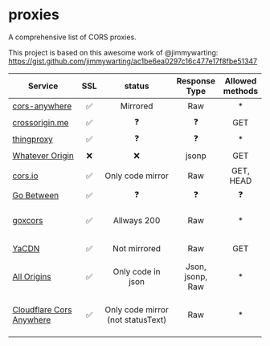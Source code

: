 # proxies
A comprehensive list of CORS proxies.

This project is based on this awesome work of @jimmywarting: https://gist.github.com/jimmywarting/ac1be6ea0297c16c477e17f8fbe51347

<table>
    <thead>
      <tr>
        <th>Service</th>
        <th>SSL</th>
        <th>status</th>
        <th>Response Type</th>
        <th>Allowed methods</th>
        <th>Allowed headers</th>
        <th>Exposed headers</th>
        <th>Follow redirect</th>
        <th>Streamable</th>
        <th>WebSocket</th>
        <th>Upload limit</th>
        <th>Download limit</th>
        <th>Country code</th>
        <th>Comments</th>
      </tr>
    </thead>
    <tbody>
      <tr>
        <!-- Service         --> <td><a href="https://github.com/Rob--W/cors-anywhere">cors-anywhere</a></td>
        <!-- SSL             --> <td align="center">✅</td>
        <!-- status          --> <td align="center">Mirrored</td>
        <!-- Response Type   --> <td align="center">Raw</td>
        <!-- Allowed Methods --> <td align="center">*</td>
        <!-- Allowed headers --> <td align="center">*</td>
        <!-- Exposed headers --> <td align="center">*</td>
        <!-- Follow redirect --> <td align="center" nowrap>Up to 5x</td>
        <!-- Streamable      --> <td align="center">❓</td>
        <!-- WebSocket       --> <td align="center">❓</td>
        <!-- Upload limit    --> <td align="center">❓</td>
        <!-- Download limit  --> <td align="center">❓</td>
        <!-- Country code    --> <td align="center">US</td>
        <!-- Comments        --> <td nowrap>Require Origin header</td>
      </tr>
      <tr>
        <!-- Service         --> <td><a href="https://corsproxy.github.io">crossorigin.me</a></td>
        <!-- SSL             --> <td align="center">✅</td>
        <!-- status          --> <td align="center">❓</td>
        <!-- Response Type   --> <td align="center">❓</td>
        <!-- Allowed Methods --> <td align="center">GET</td>
        <!-- Allowed headers --> <td align="center">❓</td>
        <!-- Exposed headers --> <td align="center">❓</td>
        <!-- Follow redirect --> <td align="center">❓</td>
        <!-- Streamable      --> <td align="center">❓</td>
        <!-- WebSocket       --> <td align="center">❓</td>
        <!-- Upload limit    --> <td align="center">2MB</td>
        <!-- Download limit  --> <td align="center">2MB</td>
        <!-- Country code    --> <td align="center">US</td>
        <!-- Comments        --> <td nowrap>Require Origin header</td>
      </tr>
      <tr hidden>  <!-- Down? -->
        <!-- Service         --> <td><a href="https://cors-proxy.htmldriven.com/">HTML Driven</a></td>
        <!-- SSL             --> <td align="center">✅</td>
        <!-- status          --> <td align="center">❓</td>
        <!-- Response Type   --> <td align="center">❓</td>
        <!-- Allowed Methods --> <td align="center">❓</td>
        <!-- Allowed headers --> <td align="center">❓</td>
        <!-- Exposed headers --> <td align="center">❓</td>
        <!-- Follow redirect --> <td align="center">❓</td>
        <!-- Streamable      --> <td align="center">❓</td>
        <!-- WebSocket       --> <td align="center">❓</td>
        <!-- Upload limit    --> <td align="center">❓</td>
        <!-- Download limit  --> <td align="center">❓</td>
        <!-- Country code    --> <td align="center">❓</td>
        <!-- Comments        --> <td nowrap></td>
      </tr>
      <tr hidden> <!-- Down? -->
        <!-- Service         --> <td><a href="https://walac.github.io/cors-proxy">Taskcluster</a></td>
        <!-- SSL             --> <td align="center">✅</td>
        <!-- status          --> <td align="center">❓</td>
        <!-- Response Type   --> <td align="center">❓</td>
        <!-- Allowed Methods --> <td align="center">*</td>
        <!-- Allowed headers --> <td align="center">❓</td>
        <!-- Exposed headers --> <td align="center">❓</td>
        <!-- Follow redirect --> <td align="center">❓</td>
        <!-- Streamable      --> <td align="center">❓</td>
        <!-- WebSocket       --> <td align="center">❓</td>
        <!-- Upload limit    --> <td align="center">❓</td>
        <!-- Download limit  --> <td align="center">❓</td>
        <!-- Country code    --> <td align="center">US</td>
        <!-- Comments        --> <td nowrap>All request must be made within the request body<br>Only whitelisted for taskcluster</td>
      </tr>
      <tr hidden> <!-- Down? -->
        <!-- Service         --> <td><a href="http://anyorigin.com">anyorigin</a></td>
        <!-- SSL             --> <td align="center">❌</td>
        <!-- status          --> <td align="center">❓</td>
        <!-- Response Type   --> <td align="center">jsonp</td>
        <!-- Allowed Methods --> <td align="center">GET</td>
        <!-- Allowed headers --> <td align="center">none</td>
        <!-- Exposed headers --> <td align="center">none</td>
        <!-- Follow redirect --> <td align="center">❓</td>
        <!-- Streamable      --> <td align="center">❌</td>
        <!-- WebSocket       --> <td align="center">❌</td>
        <!-- Upload limit    --> <td align="center">❌</td>
        <!-- Download limit  --> <td align="center">❓</td>
        <!-- Country code    --> <td align="center">US</td>
        <!-- Comments        --> <td nowrap></td>
      </tr>
      <tr>
        <!-- Service         --> <td><a href="repo">thingproxy</a></td>
        <!-- SSL             --> <td align="center">✅</td>
        <!-- status          --> <td align="center">❓</td>
        <!-- Response Type   --> <td align="center">❓</td>
        <!-- Allowed Methods --> <td align="center">*</td>
        <!-- Allowed headers --> <td align="center">❓</td>
        <!-- Exposed headers --> <td align="center">❓</td>
        <!-- Follow redirect --> <td align="center">❓</td>
        <!-- Streamable      --> <td align="center">❓</td>
        <!-- WebSocket       --> <td align="center">❓</td>
        <!-- Upload limit    --> <td align="center">100kb</td>
        <!-- Download limit  --> <td align="center">100kb</td>
        <!-- Country code    --> <td align="center">US</td>
        <!-- Comments        --> <td nowrap>Max 10 req/sec</td>
      </tr>
      <tr>
        <!-- Service         --> <td nowrap><a href="https://github.com/ripper234/Whatever-Origin">Whatever Origin</a></td>
        <!-- SSL             --> <td align="center">❌</td>
        <!-- status          --> <td align="center">❌</td>
        <!-- Response Type   --> <td align="center">jsonp</td>
        <!-- Allowed Methods --> <td align="center">GET</td>
        <!-- Allowed headers --> <td align="center">None</td>
        <!-- Exposed headers --> <td align="center">None</td>
        <!-- Follow redirect --> <td align="center">❓</td>
        <!-- Streamable      --> <td align="center">❌</td>
        <!-- WebSocket       --> <td align="center">❌</td>
        <!-- Upload limit    --> <td align="center">❓</td>
        <!-- Download limit  --> <td align="center">❓</td>
        <!-- Country code    --> <td align="center">US</td>
        <!-- Comments        --> <td nowrap></td>
      </tr>
      <tr>
        <!-- Service         --> <td><a href="https://cors.io/">cors.io</a></td>
        <!-- SSL             --> <td align="center">✅</td>
        <!-- status          --> <td nowrap align="center">Only code mirror</td>
        <!-- Response Type   --> <td align="center">Raw</td>
        <!-- Allowed Methods --> <td align="center">GET, HEAD</td>
        <!-- Allowed headers --> <td align="center">❓</td>
        <!-- Exposed headers --> <td align="center">❓</td>
        <!-- Follow redirect --> <td align="center">✅</td>
        <!-- Streamable      --> <td align="center">❓</td>
        <!-- WebSocket       --> <td align="center">❓</td>
        <!-- Upload limit    --> <td align="center">❓</td>
        <!-- Download limit  --> <td align="center">❓</td>
        <!-- Country code    --> <td align="center">US</td>
        <!-- Comments        --> <td nowrap></td>
      </tr>
      <tr>
        <!-- Service         --> <td><a href="https://github.com/okfn/gobetween">Go Between</a></td>
        <!-- SSL             --> <td align="center">✅</td>
        <!-- status          --> <td align="center">❓</td>
        <!-- Response Type   --> <td align="center">❓</td>
        <!-- Allowed Methods --> <td align="center">❓</td>
        <!-- Allowed headers --> <td align="center">❓</td>
        <!-- Exposed headers --> <td align="center">❓</td>
        <!-- Follow redirect --> <td align="center">❓</td>
        <!-- Streamable      --> <td align="center">❓</td>
        <!-- WebSocket       --> <td align="center">❓</td>
        <!-- Upload limit    --> <td align="center">❓</td>
        <!-- Download limit  --> <td align="center">❓</td>
        <!-- Country code    --> <td align="center">❓</td>
        <!-- Comments        --> <td nowrap></td>
      </tr>
      <tr>
        <!-- Service         --> <td><a href="https://github.com/acidsound/goxcors">goxcors</a></td>
        <!-- SSL             --> <td align="center">✅</td>
        <!-- status          --> <td align="center">Allways 200</td>
        <!-- Response Type   --> <td align="center">Raw</td>
        <!-- Allowed Methods --> <td align="center">*</td>
        <!-- Allowed headers --> <td align="center">*</td>
        <!-- Exposed headers --> <td align="center">None</td>
        <!-- Follow redirect --> <td align="center">✅</td>
        <!-- Streamable      --> <td align="center">❓</td>
        <!-- WebSocket       --> <td align="center">❓</td>
        <!-- Upload limit    --> <td align="center">❓</td>
        <!-- Download limit  --> <td align="center">❓</td>
        <!-- Country code    --> <td align="center">US</td>
        <!-- Comments        --> <td nowrap>
                                   POST type is limited to x-www-form-urlencoded<br>
                                   Have a werd api<br>
                                   Response Type is Allways text/html
                                 </td>
      </tr>
      <tr>
        <!-- Service         --> <td><a href="https://yacdn.org">YaCDN</a></td>
        <!-- SSL             --> <td align="center">✅</td>
        <!-- status          --> <td align="center">Not mirrored</td>
        <!-- Response Type   --> <td align="center">Raw</td>
        <!-- Allowed Methods --> <td align="center">GET</td>
        <!-- Allowed headers --> <td align="center">None</td>
        <!-- Exposed headers --> <td align="center">❌</td>
        <!-- Follow redirect --> <td align="center">Up to 22x</td>
        <!-- Streamable      --> <td align="center">❓</td>
        <!-- WebSocket       --> <td align="center">❓</td>
        <!-- Upload limit    --> <td align="center">❓</td>
        <!-- Download limit  --> <td align="center">❓</td>
        <!-- Country code    --> <td align="center">FR</td>
        <!-- Comments        --> <td nowrap>CDN, ignores browsers headers</td>
      </tr>
      <tr>
        <!-- Service         --> <td><a href="https://allorigins.win">All Origins</a></td>
        <!-- SSL             --> <td align="center">✅</td>
        <!-- status          --> <td align="center">Only code in json</td>
        <!-- Response Type   --> <td align="center">Json, jsonp, Raw</td>
        <!-- Allowed Methods --> <td align="center">*</td>
        <!-- Allowed headers --> <td align="center">❌</td>
        <!-- Exposed headers --> <td align="center">None</td>
        <!-- Follow redirect --> <td align="center">✅</td>
        <!-- Streamable      --> <td align="center">❓</td>
        <!-- WebSocket       --> <td align="center">❓</td>
        <!-- Upload limit    --> <td align="center">❓</td>
        <!-- Download limit  --> <td align="center">❓</td>
        <!-- Country code    --> <td align="center">US</td>
        <!-- Comments        --> <td nowrap>When using raw you loose status information</td>
      </tr>
      <tr>
        <!-- Service         --> <td><a href="https://github.com/Zibri/cloudflare-cors-anywhere">Cloudflare Cors Anywhere</a></td>
        <!-- SSL             --> <td align="center">✅</td>
        <!-- status          --> <td align="center">Only code mirror (not statusText)</td>
        <!-- Response Type   --> <td align="center">Raw</td>
        <!-- Allowed Methods --> <td align="center">*</td>
        <!-- Allowed headers --> <td align="center">All but expect <a href="https://developer.mozilla.org/en-US/docs/Glossary/Forbidden_header_name">Forbidden headers</a></td>
        <!-- Exposed headers --> <td align="center">none</td>
        <!-- Follow redirect --> <td align="center">✅</td>
        <!-- Streamable      --> <td align="center">❌</td>
        <!-- WebSocket       --> <td align="center">❓</td>
        <!-- Upload limit    --> <td align="center">none</td>
        <!-- Download limit  --> <td align="center">none</td>
        <!-- Country code    --> <td align="center">❓</td>
        <!-- Comments        --> <td nowrap>100,000 requests/day 1,000 requests/10 minutes</td>
      </tr>
    </tbody>
  </table>

<!-- code used for some testing
    const services = [
    /*
    {
      proxy: 'https://cors-anywhere.herokuapp.com/',
      fetch(url, opts = {}) {
        return new Request(this.proxy + url, opts)
      }
    },

    {
      proxy: 'https://crossorigin.me/',
      fetch(url, opts = {}) {
        return new Request(this.proxy + url, opts)
      }
    },

    {
      proxy: 'https://cors.io/?',
      fetch(url, opts = {}) {
        return fetch(new Request(this.proxy + url, opts))
      }
    },

    {
      proxy: 'https://goxcors.appspot.com/cors',
      async fetch(url, opts = {}) {

        if (!opts.method) opts.method = 'GET'
        else opts.method = opts.method.toUpperCase()
        
        opts.headers = new Headers(opts.headers || {})
        
        if (opts.body instanceof FormData) {
          throw new Error('FormData not supported')
        }
        
        const proxyURL = new URL(this.proxy)
        const proxyOpts = {
          method: opts.method,
          body: opts.body || null
        }

        proxyURL.searchParams.set('url', url)
        proxyURL.searchParams.set('method', opts.method)
        
        if (opts.headers) {
          for (let header of opts.headers) {
            proxyURL.searchParams.append('header', `${header[0]}|${header[1]}`)
          }
        }
        
        return fetch(new Request(proxyURL, proxyOpts)).then(e => {
          return (e)
        })
      }
    }

    */

    {
      proxy: 'https://api.allorigins.win/raw',
      fetch(url, opts = {}) {
        const proxyURL = new URL(this.proxy)
        proxyURL.searchParams.set('url', url)
        return fetch(proxyURL, opts)
      }
    }

    ];




    (async () => {

    for (let service of services) {
      console.log('testing', service.proxy)

      { // simplestiest test
        const res = await service.fetch('https://httpbin.org/get')
        console.assert(res.ok, `expected ${service.proxy} to at least work`)
        console.assert(res.headers.get('X-Final-Url') === 'https://httpbin.org/get', 'expected to expose all headers')
      }

      { // Mirrors status code
        const res = await service.fetch('https://httpbin.org/status/418')
        console.assert(res.status === 418, `expected ${service.proxy} to respond with same status`)
        console.assert(res.statusText === `I'm a Teapot`, `expected ${service.proxy} to respond with statusText`)
      }
      
      try { // Should allow POST method
        const fd = new FormData()
        fd.append('foo', 'bar')
        
        const res = service.fetch('https://httpbin.org/post', { method: 'POST', body: fd })
        const json = await res.json()
        console.assert(json.form.foo === 'bar', 'expected form to work')
      } catch (err) { console.error('failed to post') }
      
      { // Should allow binary method
        const res = await service.fetch('https://httpbin.org/image', { headers: { accept: 'image/png'} })
        const data = await res.arrayBuffer()
        const sha = await crypto.subtle.digest('SHA-256', data)
        const expected = '84263024555592272207325284472171668111918210017419228141134824915811020185119216193'
        const result = new Uint8Array(sha).join('')
        console.assert(result === expected, 'expected req headers + binary response to work')
      }

      { // Should follow redirect
        const res = await service.fetch('https://httpbin.org/relative-redirect/3')
        const json = await res.json()
        console.assert(json.url === 'https://httpbin.org/get', 'expected to follow redirect')
      }  
      
      { // can avoid follow
        const res = await service.fetch('https://httpbin.org/relative-redirect/6', { redirect: 'manual' })
        console.assert(await res.text() === '', 'expected response to be empty')
      }
      
    }
    console.log('done')
    })()
-->
